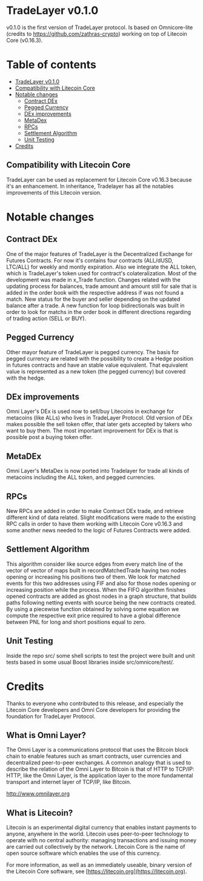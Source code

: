 TradeLayer v0.1.0
================

v0.1.0 is the first version of TradeLayer protocol. Is based on Omnicore-lite (credits to https://github.com/zathras-crypto) working on top of Litecoin Core (v0.16.3).


Table of contents
=================

- [TradeLayer v0.1.0](#tradelayer-v0.1.0)
- [Compatibility with Litecoin Core](#compatibility-with-litecoin-core)
- [Notable changes](#notable-changes)
  - [Contract DEx](#contract-dex)
  - [Pegged Currency](#pegged-currency)
  - [DEx improvements](#dex-improvements)
  - [MetaDex](#metadex)
  - [RPCs](#rpcs)
  - [Settlement Algorithm](#settlement-algorithm)
  - [Unit Testing](#unit-testing)
- [Credits](#credits)


Compatibility with Litecoin Core
-------------------------------

TradeLayer can be used as replacement for Litecoin Core v0.16.3 because it's an enhancement. In inheritance, Tradelayer has all the notables improvements of this Litecoin version.

Notable changes
===============

Contract DEx
-----------------------------------------
One of the major features of TradeLayer is the Decentralized Exchange for Futures Contracts. For now it's contains four contracts (ALL/dUSD, LTC/ALL)  for weekly and montly expiration. Also we integrate the ALL token, which is TradeLayer's token used for contract's colateralization.
Most of the development was made in x_Trade function. Changes related with the updating process for balances, trade amount and amount still for sale that is added in the order book with the respective address if was not found a match. New status for the buyer and seller depending on the updated balance after a trade. A new function for loop bidirectionals was built in order to look for matchs in the order book in different directions regarding of trading action (SELL or BUY).


Pegged Currency
-----------------------------------------------------
Other mayor feature of TradeLayer is pegged currency. The basis for pegged currency are related with the possibility to create a Hedge position in futures contracts and have an stable value equivalent. That equivalent value is represented as a new token (the pegged currency) but covered with the hedge.


DEx improvements
-----------------------------------------------------
Omni Layer's DEx is used now to sell/buy Litecoins in exchange for metacoins (like ALLs) who lives in TradeLayer Protocol. Old version of DEx makes possible the sell token offer, that later gets accepted by takers who want to buy them. The most important improvement for DEx is that is possible post a buying token offer.


MetaDEx
-----------------------------------------------------
Omni Layer's MetaDex is now ported into Tradelayer for trade all kinds of metacoins including the ALL token, and pegged currencies.


RPCs
-----------------------------------------------------
New RPCs are added in order to make Contract DEx trade, and retrieve different kind of data related.
Slight modifications were made to the existing RPC calls in order to have them
working with Litecoin Core v0.16.3 and some another news needed to the logic of Futures Contracts were added.


Settlement Algorithm
-----------------------------------------------------
This algorithm consider like source edges from every match line of the
vector of vector of maps built in recordMatchedTrade having two nodes opening or increasing
his positions two of them. We look for matched events for this two addresses using FIF and
also for those nodes opening or increasing position while the process. When the
FIFO algorithm finishes opened contracts are added as ghost nodes in a graph structure, that builds paths
following netting events with source being the new contracts created. By using a piecewise
function obtained by solving some equation we compute the respective exit price
required to have a global difference between PNL for long and short positions equal to zero.


Unit Testing
-----------------------------------------------------
Inside the repo src/ some shell scripts to test the project were built and unit tests based
in some usual Boost libraries inside src/omnicore/test/.


Credits
=======
Thanks to everyone who contributed to this release, and especially the Litecoin Core developers and Omni Core developers for providing the foundation for TradeLayer Protocol.



What is Omni Layer?
----------------
The Omni Layer is a communications protocol that uses the Bitcoin block chain to enable features such as smart contracts, user currencies and decentralized peer-to-peer exchanges. A common analogy that is used to describe the relation of the Omni Layer to Bitcoin is that of HTTP to TCP/IP: HTTP, like the Omni Layer, is the application layer to the more fundamental transport and internet layer of TCP/IP, like Bitcoin.

http://www.omnilayer.org


What is Litecoin?
----------------
Litecoin is an experimental digital currency that enables instant payments to
anyone, anywhere in the world. Litecoin uses peer-to-peer technology to operate
with no central authority: managing transactions and issuing money are carried
out collectively by the network. Litecoin Core is the name of open source
software which enables the use of this currency.

For more information, as well as an immediately useable, binary version of
the Litecoin Core software, see [https://litecoin.org](https://litecoin.org).


